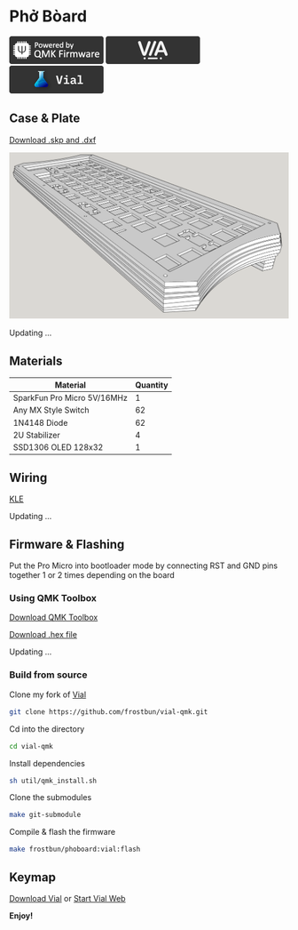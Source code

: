 # Phở Bòard

[![QMK](image/qmk.png)](https://docs.qmk.fm/)
[![VIA](image/via.png)](https://www.caniusevia.com/)
[![Vial](image/vial.png)](https://get.vial.today/)

## Case & Plate

[Download .skp and .dxf](case_plate.zip)

![Render](image/phoboard_render.png)

Updating ...

## Materials

Material | Quantity
---|---
SparkFun Pro Micro 5V/16MHz | 1
Any MX Style Switch | 62
1N4148 Diode | 62
2U Stabilizer | 4
SSD1306 OLED 128x32 | 1

## Wiring

[KLE](http://www.keyboard-layout-editor.com/#/gists/4cfd5da9ece87a8a6bd2f5c80a84bed2)

Updating ...

## Firmware & Flashing

Put the Pro Micro into bootloader mode by connecting RST and GND pins together 1 or 2 times depending on the board

### Using QMK Toolbox

[Download QMK Toolbox](https://github.com/qmk/qmk_toolbox/releases)

[Download .hex file](frostbun_phoboard_vial.hex)

Updating ...

### Build from source

Clone my fork of [Vial](https://github.com/frostbun/vial-qmk)
```bash
git clone https://github.com/frostbun/vial-qmk.git
```

Cd into the directory
```bash
cd vial-qmk
```

Install dependencies
```bash
sh util/qmk_install.sh
```

Clone the submodules
```bash
make git-submodule
```

Compile & flash the firmware
```bash
make frostbun/phoboard:vial:flash
```

## Keymap

[Download Vial](https://get.vial.today/download/) or [Start Vial Web](https://vial.rocks/)

**Enjoy!**
